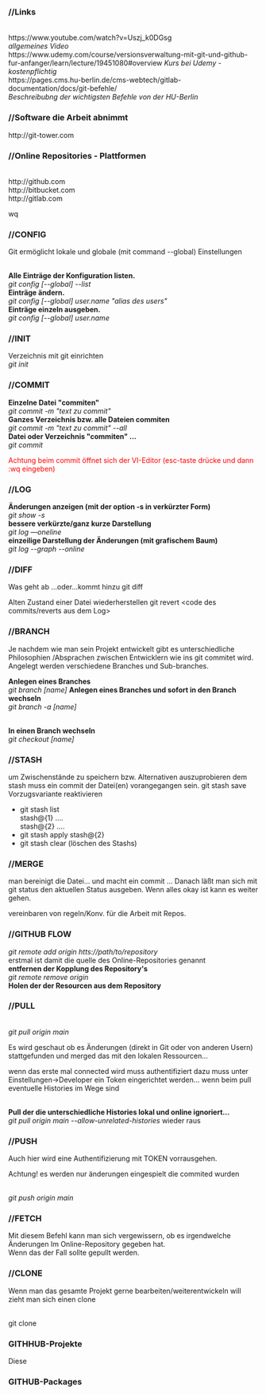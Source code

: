 
<h3>//Links</h3>
<br>
https://www.youtube.com/watch?v=Uszj_k0DGsg
<br><i>allgemeines Video</i>
<br>
https://www.udemy.com/course/versionsverwaltung-mit-git-und-github-fur-anfanger/learn/lecture/19451080#overview
<i>Kurs bei Udemy  - kostenpflichtig</i>
<br>https://pages.cms.hu-berlin.de/cms-webtech/gitlab-documentation/docs/git-befehle/
<br><i>Beschreibubng der wichtigsten Befehle von der HU-Berlin</i>
<h3>//Software die Arbeit abnimmt</h3>
http://git-tower.com
<h3>//Online Repositories  - Plattformen</h3>
<br>http://github.com
<br>http://bitbucket.com
<br>http://gitlab.com

wq
<h3>//CONFIG</h3>
<p>Git ermöglicht lokale und globale (mit command --global) Einstellungen</p>
<br><b>Alle Einträge der Konfiguration listen.</b>
<br><i>git config [--global] --list</i>
<br><b>Einträge ändern.</b>
<br><i>git config [--global] user.name "alias des users"</i>
<br><b>Einträge einzeln ausgeben.</b>
<br><i>git config [--global] user.name </i>


 
<h3>//INIT</h3> 
Verzeichnis mit git einrichten
<br><i>git init</i>

<h3>//COMMIT</h3> 
<b>Einzelne Datei "commiten" </b>
<br><i>git commit -m "text zu commit" <file></i>
<br><b>Ganzes Verzeichnis bzw. alle Dateien commiten</b>
<br><i>git commit -m "text zu commit" --all</i>
<br><b>Datei oder Verzeichnis  "commiten" ...</b>
<br><i>git commit <file|--all></i>
<p style="color:red;">
Achtung beim commit öffnet sich der VI-Editor (esc-taste drücke und dann :wq eingeben)
</p>

<h3>//LOG</h3> 
<b>Änderungen anzeigen (mit der option -s in verkürzter  Form)</b>
<br><i>git show -s</i>
<br><b>bessere verkürzte/ganz kurze  Darstellung</b>
<br><i>git log —oneline</i>
<br><b>einzeilige Darstellung der Änderungen  (mit grafischem Baum)</b>
<br><i>git log --graph --online</i>

<h3>//DIFF</h3>
Was geht ab …oder…kommt hinzu 
git diff <coding des commits/reverts aus dem Log>

Alten Zustand einer Datei wiederherstellen 
git revert <code des commits/reverts aus dem Log>

<h3>//BRANCH</h3>
<p>
Je nachdem wie man sein Projekt entwickelt gibt es unterschiedliche Philosophien
/Absprachen zwischen Entwicklern wie ins git commitet wird.
Angelegt werden verschiedene Branches und Sub-branches.
</p>
<b>Anlegen eines Branches</b>
<br><i>git branch [name]</i>
<b>Anlegen eines Branches und sofort in den Branch wechseln</b>
<br><i>git branch -a [name]</i>

<br><b>In einen Branch wechseln</b>
<br><i>git checkout [name] </i> 
<h3>//STASH</h3>
um Zwischenstände zu speichern bzw. Alternativen auszuprobieren
dem stash muss ein commit der Datei(en) vorangegangen sein.
git stash save <name> 
Vorzugsvariante reaktivieren
<ul><li>git stash list
<br>stash@{1} ….
<br>stash@{2} ….
  </li>
  <li>git stash apply stash@{2}</li>
  <li>git stash clear (löschen des Stashs)</li></ul>

<h3>//MERGE</h3>
man bereinigt die Datei… und macht ein commit …
Danach läßt man sich mit git status den aktuellen Status ausgeben.
Wenn alles okay ist kann es weiter gehen.

vereinbaren von regeln/Konv. für die Arbeit mit Repos.
<h3>//GITHUB FLOW</h3>
<i>git remote add origin htts://path/to/repository</i>
<br>erstmal ist damit die quelle des Online-Repositories
genannt 
<br><b>entfernen der Kopplung des Repository's</b>
<br><i>git remote remove origin </i>
<br><b>Holen der der Resourcen aus dem Repository</b>
<h3>//PULL</h3>
<br><i>git pull origin main</i>
<p>Es wird geschaut ob es Änderungen (direkt in Git oder von anderen Usern) 
stattgefunden und merged das mit den lokalen Ressourcen...</p>
<p>wenn das erste mal connected wird muss authentifiziert 
dazu muss unter Einstellungen->Developer ein Token eingerichtet werden...
wenn beim pull eventuelle Histories im Wege sind
</p>
<br><b>Pull der die unterschiedliche Histories lokal und online ignoriert...</b>
<br><i>git pull origin main --allow-unrelated-histories</i>
wieder raus
<h3>//PUSH</h3>
<p>Auch hier wird eine Authentifizierung mit TOKEN vorrausgehen.</p>
<p class="red">Achtung! es werden nur änderungen eingespielt die commited wurden</p>
<br><i>git push origin main</i>

<h3>//FETCH</h3>
<p>
Mit diesem Befehl kann man sich vergewissern, ob es irgendwelche Änderungen
Im Online-Repository gegeben hat.
<br>Wenn das der Fall sollte gepullt werden.
</p>
<h3>//CLONE</h3>
<p>
Wenn man das gesamte Projekt gerne bearbeiten/weiterentwickeln will
zieht man sich einen clone 
</p>
<br>git clone <https://pfad/da/hin>
<h3>GITHHUB-Projekte</h3>
<p>Diese</p>

<h3>GITHUB-Packages</h3>


